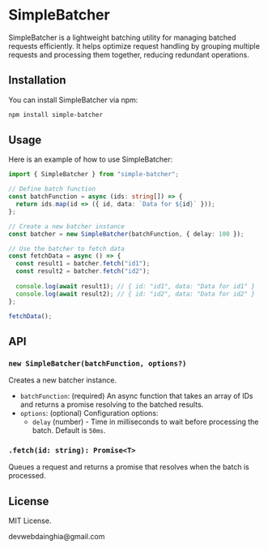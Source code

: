 # SimpleBatcher

SimpleBatcher is a lightweight batching utility for managing batched requests efficiently. It helps optimize request handling by grouping multiple requests and processing them together, reducing redundant operations.

## Installation

You can install SimpleBatcher via npm:

```sh
npm install simple-batcher
```

## Usage

Here is an example of how to use SimpleBatcher:

```typescript
import { SimpleBatcher } from "simple-batcher";

// Define batch function
const batchFunction = async (ids: string[]) => {
  return ids.map(id => ({ id, data: `Data for ${id}` }));
};

// Create a new batcher instance
const batcher = new SimpleBatcher(batchFunction, { delay: 100 });

// Use the batcher to fetch data
const fetchData = async () => {
  const result1 = batcher.fetch("id1");
  const result2 = batcher.fetch("id2");
  
  console.log(await result1); // { id: "id1", data: "Data for id1" }
  console.log(await result2); // { id: "id2", data: "Data for id2" }
};

fetchData();
```

## API

### `new SimpleBatcher(batchFunction, options?)`

Creates a new batcher instance.

- `batchFunction`: (required) An async function that takes an array of IDs and returns a promise resolving to the batched results.
- `options`: (optional) Configuration options:
  - `delay` (number) - Time in milliseconds to wait before processing the batch. Default is `50ms`.

### `.fetch(id: string): Promise<T>`

Queues a request and returns a promise that resolves when the batch is processed.

## License

MIT License.

devwebdainghia\@gmail.com
